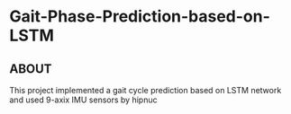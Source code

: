 # Gait-Phase-Prediction-based-on-LSTM

## ABOUT
This project implemented a gait cycle prediction based on LSTM network and used 9-axix IMU sensors by hipnuc


